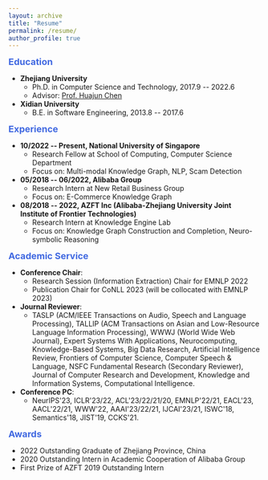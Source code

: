 ```yaml
---
layout: archive
title: "Resume"
permalink: /resume/
author_profile: true
---
```


<!-- ## Resume -->

<!-- ## Education -->
<font color=RoyalBlue size=4><b>Education</b></font>
* **Zhejiang University** 
  - Ph.D. in Computer Science and Technology, 2017.9 -- 2022.6
  - Advisor: [Prof. Huajun Chen](http://mypage.zju.edu.cn/huajun)
* **Xidian University**
  - B.E. in Software Engineering, 2013.8 -- 2017.6

<!-- ## Experience -->
<font color=RoyalBlue size=4><b>Experience</b></font>
* **10/2022 -- Present, National University of Singapore**
  - Research Fellow at School of Computing, Computer Science Department
  - Focus on: Multi-modal Knowledge Graph, NLP, Scam Detection
* **05/2018 -- 06/2022, Alibaba Group**
  - Research Intern at New Retail Business Group
  - Focus on: E-Commerce Knowledge Graph
* **08/2018 -- 2022, AZFT Inc (Alibaba-Zhejiang University Joint Institute of Frontier Technologies)**
  - Research Intern at Knowledge Engine Lab
  - Focus on: Knowledge Graph Construction and Completion, Neuro-symbolic Reasoning

<!-- ## Academic Service -->
<font color=RoyalBlue size=4><b>Academic Service</b></font>
* **Conference Chair**:
  - Research Session (Information Extraction) Chair for EMNLP 2022
  <!-- - Research Session (AI for DB) Chair for ICDE 2023 -->
  - Publication Chair for CoNLL 2023 (will be collocated with EMNLP 2023)
* **Journal Reviewer**: 
  - TASLP (ACM/IEEE Transactions on Audio, Speech and Language Processing), TALLIP (ACM Transactions on Asian and Low-Resource Language Information Processing), WWWJ (World Wide Web Journal), Expert Systems With Applications, Neurocomputing, Knowledge-Based Systems, Big Data Research, Artificial Intelligence Review, Frontiers of Computer Science, Computer Speech & Language, NSFC Fundamental Research (Secondary Reviewer), Journal of Computer Research and Development, Knowledge and Information Systems, Computational Intelligence. 
* **Conference PC**: 
  - NeurIPS'23, ICLR'23/22, ACL'23/22/21/20, EMNLP'22/21, EACL'23, AACL'22/21, WWW'22, AAAI'23/22/21, IJCAI'23/21, ISWC'18, Semantics'18, JIST'19, CCKS'21. 

<!-- ## Awards -->
<font color=RoyalBlue size=4><b>Awards</b></font>
* 2022 Outstanding Graduate of Zhejiang Province, China
* 2020 Outstanding Intern in Academic Cooperation of Alibaba Group
* First Prize of AZFT 2019 Outstanding Intern
